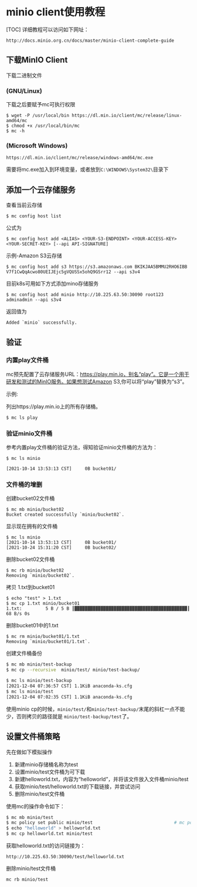 # minio client使用教程

[TOC]
详细教程可以访问如下网址：
```
http://docs.minio.org.cn/docs/master/minio-client-complete-guide
```
## 下载MinIO Client

下载二进制文件
### (GNU/Linux)

下载之后要赋予mc可执行权限
```
$ wget -P /usr/local/bin https://dl.min.io/client/mc/release/linux-amd64/mc
$ chmod +x /usr/local/bin/mc
$ mc -h
```

### (Microsoft Windows)
```
https://dl.min.io/client/mc/release/windows-amd64/mc.exe
```
需要将mc.exe加入到环境变量，或者放到`C:\WINDOWS\System32\`目录下

## 添加一个云存储服务

查看当前云存储

```
$ mc config host list
```

公式为
```
$ mc config host add <ALIAS> <YOUR-S3-ENDPOINT> <YOUR-ACCESS-KEY> <YOUR-SECRET-KEY> [--api API-SIGNATURE]
```
示例-Amazon S3云存储
```
$ mc config host add s3 https://s3.amazonaws.com BKIKJAA5BMMU2RHO6IBB V7f1CwQqAcwo80UEIJEjc5gVQUSSx5ohQ9GSrr12 --api s3v4
```
目前k8s可用如下方式添加mino存储服务
```
$ mc config host add minio http://10.225.63.50:30090 root123 adminadmin --api s3v4
```
返回值为
```
Added `minio` successfully.
```
## 验证
### 内置play文件桶
mc预先配置了云存储服务URL：https://play.min.io，别名“play”。它是一个用于研发和测试的MinIO服务。如果想测试Amazon S3,你可以将“play”替换为“s3”。

示例:

列出https://play.min.io上的所有存储桶。
```
$ mc ls play
```
### 验证minio文件桶
参考内置play文件桶的验证方法，得知验证minio文件桶的方法为：
```
$ mc ls minio

[2021-10-14 13:53:13 CST]     0B bucket01/
```
### 文件桶的增删
创建bucket02文件桶
```
$ mc mb minio/bucket02
Bucket created successfully `minio/bucket02`.
```
显示现在拥有的文件桶
```
$ mc ls minio
[2021-10-14 13:53:13 CST]     0B bucket01/
[2021-10-24 15:31:20 CST]     0B bucket02/
```
删除bucket02文件桶
```
$ mc rb minio/bucket02
Removing `minio/bucket02`.
```
拷贝 1.txt到bucket01
```
$ echo "test" > 1.txt
$ mc cp 1.txt minio/bucket01
1.txt:         5 B / 5 B ┃▓▓▓▓▓▓▓▓▓▓▓▓▓▓▓▓▓▓▓▓▓▓▓▓▓▓▓▓▓▓▓▓▓▓▓▓▓▓▓▓▓▓▓┃ 68 B/s 0s
```
删除bucket01中的1.txt
```
$ mc rm minio/bucket01/1.txt
Removing `minio/bucket01/1.txt`.
```
创建文件桶备份

```bash
$ mc mb minio/test-backup
$ mc cp --recursive  minio/test/ minio/test-backup/

$ mc ls minio/test-backup
[2021-12-04 07:36:57 CST] 1.1KiB anaconda-ks.cfg
$ mc ls minio/test
[2021-12-04 07:02:35 CST] 1.1KiB anaconda-ks.cfg
```

使用minio cp的时候，`minio/test/`和`minio/test-backup/`末尾的斜杠一点不能少，否则拷贝的路径就是 `minio/test-backup/test`了。

## 设置文件桶策略

先在做如下模拟操作
1. 新建minio存储桶名称为test
2. 设置minio/test文件桶为可下载
3. 新建helloworld.txt，内容为“helloworld”，并将该文件放入文件桶minio/test 
4. 获取minio/test/helloworld.txt的下载链接，并尝试访问
5. 删除minio/test文件桶

使用mc的操作命令如下：
```bash
$ mc mb minio/test
$ mc policy set public minio/test   							# mc policy set download minio/test
$ echo "helloworld" > helloworld.txt
$ mc cp helloworld.txt minio/test
```
获取helloworld.txt的访问链接为：
```
http://10.225.63.50:30090/test/helloworld.txt
```
删除minio/test文件桶

```
mc rb minio/test
```



